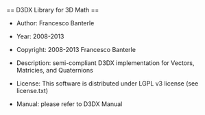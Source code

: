 == D3DX Library for 3D Math ==



- Author: Francesco Banterle

- Year: 2008-2013

- Copyright: 2008-2013 Francesco Banterle

- Description: semi-compliant D3DX implementation for Vectors, Matricies, and Quaternions

- License: This software is distributed under LGPL v3 license (see license.txt)

- Manual: please refer to D3DX Manual

